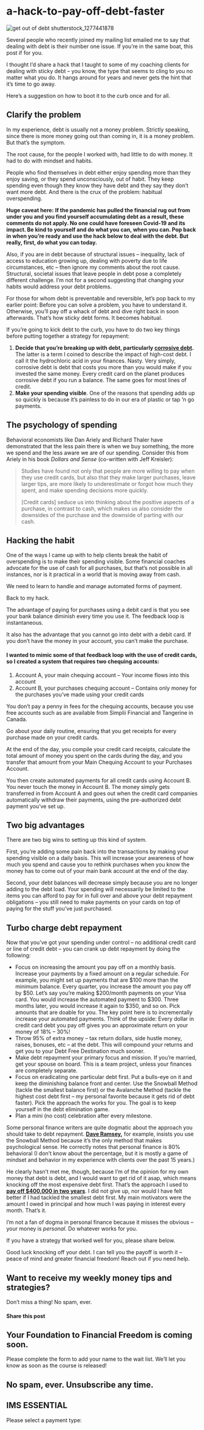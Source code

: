 # a-hack-to-pay-off-debt-faster
![get out of debt shutterstock_1277441878](https://yourfinanciallaunchpad.com/wp-content/uploads/elementor/thumbs/get-out-of-debt-shutterstock_1277441878-scaled-qdc6cnxt0dgvd1q50bo5tdi1fz68bk0t8wtuk2dwnc.jpg "get out of debt shutterstock_1277441878")

Several people who recently joined my mailing list emailed me to say that dealing with debt is their number one issue. If you’re in the same boat, this post if for you.

I thought I’d share a hack that I taught to some of my coaching clients for dealing with sticky debt – you know, the type that seems to cling to you no matter what you do. It hangs around for years and never gets the hint that it’s time to go away.

Here’s a suggestion on how to boot it to the curb once and for all.

## Clarify the problem

In my experience, debt is usually not a money problem. Strictly speaking, since there is more money going out than coming in, it is a money problem. But that’s the symptom.

The root cause, for the people I worked with, had little to do with money. It had to do with mindset and habits.

People who find themselves in debt either enjoy spending more than they enjoy saving, or they spend unconsciously, out of habit. They keep spending even though they know they have debt and they say they don’t want more debt. And there is the crux of the problem: habitual overspending.

**Huge caveat here:** **If the pandemic has pulled the financial rug out from under you and you find yourself accumulating debt as a result, these comments do not apply. No one could have foreseen Covid-19 and its impact. Be kind to yourself and do what you can, when you can. Pop back in when you’re ready and use the hack below to deal with the debt. But really, first, do what you can today.**

Also, if you are in debt because of structural issues – inequality, lack of access to education growing up, dealing with poverty due to life circumstances, etc – then ignore my comments about the root cause. Structural, societal issues that leave people in debt pose a completely different challenge. I’m not for a second suggesting that changing your habits would address your debt problems.

For those for whom debt is preventable and reversible, let’s pop back to my earlier point: Before you can solve a problem, you have to understand it. Otherwise, you’ll pay off a whack of debt and dive right back in soon afterwards. That’s how sticky debt forms. It becomes habitual.

If you’re going to kick debt to the curb, you have to do two key things before putting together a strategy for repayment:

1. **Decide that you’re breaking up with debt, particularly [corrosive debt](https://yflmainprod.wpengine.com/are-you-really-living-within-your-means/).** The latter is a term I coined to describe the impact of high-cost debt. I call it the hydrochloric acid in your finances. Nasty. Very simply, corrosive debt is debt that costs you more than you would make if you invested the same money. Every credit card on the planet produces corrosive debt if you run a balance. The same goes for most lines of credit.
2. **Make your spending visible**. One of the reasons that spending adds up so quickly is because it’s painless to do in our era of plastic or tap ‘n go payments.

## The psychology of spending

Behavioral economists like Dan Ariely and Richard Thaler have demonstrated that the less pain there is when we buy something, the more we spend and the less aware we are of our spending. Consider this from Ariely in his book *Dollars and Sense* (co-written with Jeff Kreisler):

> Studies have found not only that people are more willing to pay when they use credit cards, but also that they make larger purchases, leave larger tips, are more likely to underestimate or forgot how much they spent, and make spending decisions more quickly.
> 
> \[Credit cards\] seduce us into thinking about the positive aspects of a purchase, in contrast to cash, which makes us also consider the downsides of the purchase and the downside of parting with our cash.

## Hacking the habit

One of the ways I came up with to help clients break the habit of overspending is to make their spending visible. Some financial coaches advocate for the use of cash for all purchases, but that’s not possible in all instances, nor is it practical in a world that is moving away from cash.

We need to learn to handle and manage automated forms of payment.

Back to my hack.

The advantage of paying for purchases using a debit card is that you see your bank balance diminish every time you use it. The feedback loop is instantaneous.

It also has the advantage that you cannot go into debt with a debit card. If you don’t have the money in your account, you can’t make the purchase.

#### I wanted to mimic some of that feedback loop with the use of credit cards, so I created a system that requires two chequing accounts:

1. Account A, your main chequing account – Your income flows into this account
2. Account B, your purchases chequing account – Contains only money for the purchases you’ve made using your credit cards

You don’t pay a penny in fees for the chequing accounts, because you use free accounts such as are available from Simplii Financial and Tangerine in Canada.

Go about your daily routine, ensuring that you get receipts for every purchase made on your credit cards.

At the end of the day, you compile your credit card receipts, calculate the total amount of money you spent on the cards during the day, and you transfer that amount from your Main Chequing Account to your Purchases Account.

You then create automated payments for all credit cards using Account B. You never touch the money in Account B. The money simply gets transferred in from Account A and goes out when the credit card companies automatically withdraw their payments, using the pre-authorized debt payment you’ve set up.

## Two big advantages

There are two big wins to setting up this kind of system.

First, you’re adding some pain back into the transactions by making your spending visible on a daily basis. This will increase your awareness of how much you spend and cause you to rethink purchases when you know the money has to come out of your main bank account at the end of the day.

Second, your debt balances will decrease simply because you are no longer adding to the debt load. Your spending will necessarily be limited to the items you can afford to pay for in full over and above your debt repayment obligations – you still need to make payments on your cards on top of paying for the stuff you’ve just purchased.

## Turbo charge debt repayment

Now that you’ve got your spending under control – no additional credit card or line of credit debt – you can crank up debt repayment by doing the following:

- Focus on increasing the amount you pay off on a monthly basis. Increase your payments by a fixed amount on a regular schedule. For example, you might set up payments that are $100 more than the minimum balance. Every quarter, you increase the amount you pay off by $50. Let’s say you’re making $200/month payments on your Visa card. You would increase the automated payment to $300. Three months later, you would increase it again to $350, and so on. Pick amounts that are doable for you. The key point here is to incrementally increase your automated payments. Think of the upside: Every dollar in credit card debt you pay off gives you an approximate return on your money of 18% – 30%!
- Throw 95% of extra money – tax return dollars, side hustle money, raises, bonuses, etc – at the debt. This will compound your returns and get you to your Debt Free Destination much sooner.
- Make debt repayment your primary focus and mission. If you’re married, get your spouse on board. This is a team project, unless your finances are completely separate.
- Focus on eradicating one particular debt first. Put a bulls-eye on it and keep the diminishing balance front and center. Use the Snowball Method (tackle the smallest balance first) or the Avalanche Method (tackle the highest cost debt first – my personal favorite because it gets rid of debt faster). Pick the approach the works for you. The goal is to keep yourself in the debt elimination game.
- Plan a mini (no cost) celebration after every milestone.

Some personal finance writers are quite dogmatic about the approach you should take to debt repayment. **[Dave Ramsey](https://www.daveramsey.com/blog/how-the-debt-snowball-method-works),** for example, insists you use the Snowball Method because it’s the only method that makes psychological sense. He correctly notes that personal finance is 80% behavioral (I don’t know about the percentage, but it is mostly a game of mindset and behavior in my experience with clients over the past 15 years.)

He clearly hasn’t met me, though, because I’m of the opinion for my own money that debt is debt, and I would want to get rid of it asap, which means knocking off the most expensive debt first. That’s the approach I used to **[pay off $400,000 in two years](https://yourfinanciallaunchpad.com/book/)**. I did not give up, nor would I have felt better if I had tackled the smallest debt first. My main motivators were the amount I owed in principal and how much I was paying in interest every month. That’s it.

I’m not a fan of dogma in personal finance because it misses the obvious – your money is *personal*. Do whatever works for you.

If you have a strategy that worked well for you, please share below.

Good luck knocking off your debt. I can tell you the payoff is worth it – peace of mind and greater financial freedom! Reach out if you need help.

## Want to receive my weekly money tips and strategies?

Don’t miss a thing! No spam, ever.

#### Share this post

## Your Foundation to Financial Freedom is coming soon.

Please complete the form to add your name to the wait list. We’ll let you know as soon as the course is released!

## No spam, ever. Unsubscribe any time.

## IMS ESSENTIAL

Please select a payment type: